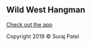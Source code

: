 ## Wild West Hangman

[Check out the app](https://jernical.github.io/Wild-West-Hangman/)

Copyright 2019 © Suraj Patel
